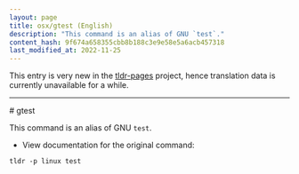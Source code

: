 ```yaml
---
layout: page
title: osx/gtest (English)
description: "This command is an alias of GNU `test`."
content_hash: 9f674a658355cbb8b188c3e9e58e5a6acb457318
last_modified_at: 2022-11-25
---
```


This entry is very new in the [tldr-pages](https://github.com/tldr-pages/tldr) project, hence translation data is currently unavailable for a while.

<hr># gtest

This command is an alias of GNU `test`.

- View documentation for the original command:

`tldr -p linux test`
